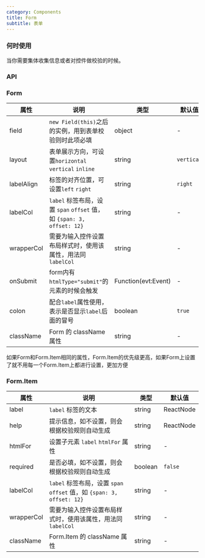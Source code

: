 ```yaml
---
category: Components
title: Form
subtitle: 表单
---
```


### 何时使用
当你需要集体收集信息或者对控件做校验的时候。

### API

### Form

| 属性 | 说明 | 类型 | 默认值 |
| --- | --- | --- | --- |
| field | `new Field(this)`之后的实例，用到表单校验则时此项必填 | object | - |
| layout | 表单展示方向，可设置`horizontal` `vertical` `inline` | string | `vertical` |
| labelAlign | 标签的对齐位置，可设置`left` `right` | string | `right` |
| labelCol | `label` 标签布局，设置 `span` `offset` 值，如 `{span: 3, offset: 12}` | string | - |
| wrapperCol | 需要为输入控件设置布局样式时，使用该属性，用法同 `labelCol` | string | - |
| onSubmit | form内有`htmlType="submit"`的元素的时候会触发 | Function(evt:Event) | - |
| colon | 配合`label`属性使用，表示是否显示`label`后面的冒号 | boolean | `true` |
| className | Form 的 className 属性 | string | - |

如果Form和Form.Item相同的属性，Form.Item的优先级更高，如果Form上设置了就不用每一个Form.Item上都进行设置，更加方便

### Form.Item

| 属性 | 说明 | 类型 | 默认值 |
| --- | --- | --- | --- |
| label | `label` 标签的文本 | string|ReactNode | - |
| help | 提示信息，如不设置，则会根据校验规则自动生成 | string|ReactNode | - |
| htmlFor | 设置子元素 `label` `htmlFor` 属性 | string | - |
| required | 是否必填，如不设置，则会根据校验规则自动生成 | boolean | `false` |
| labelCol | `label` 标签布局，设置 `span` `offset` 值，如 `{span: 3, offset: 12}` | string | - |
| wrapperCol | 需要为输入控件设置布局样式时，使用该属性，用法同 `labelCol` | string | - |
| className | Form.Item 的 className 属性 | string | - |
